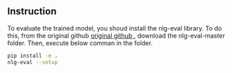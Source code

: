 <h2> Instruction </h2> 

To evaluate the trained model, you shoud install the nlg-eval library. 
To do this, from the original github <a target = "_blank" href="https://github.com/poojahira/image-captioning-bottom-up-top-down"> original github </a>, download the nlg-eval-master folder. 
Then, execute below comman in the folder.

```bash
pip install -e .
nlg-eval --setup
```
